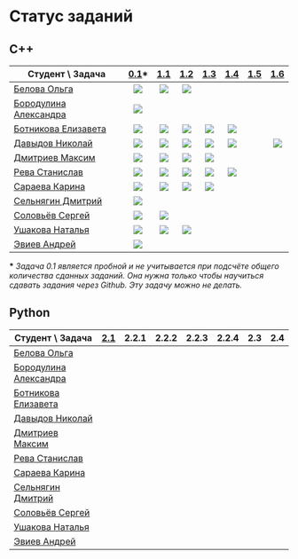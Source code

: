 # Статус заданий

## C++
| Студент \ Задача | [0.1](https://github.com/pycpp2019/0.1_Fibonacci)\* | [1.1](https://github.com/pycpp2019/1.1_LorentzVector) | [1.2](https://github.com/pycpp2019/1.2_LorentzVector) | [1.3](https://github.com/pycpp2019/1.3_ArrayStat) | [1.4](https://github.com/pycpp2019/1.4_BraceChecker) | [1.5](https://github.com/pycpp2019/1.5_ClassHierarchy) | [1.6](https://github.com/pycpp2019/1.6_SymbolicArithmetic) |
|---|:-:|:-:|:-:|:-:|:-:|:-:|:-:|
| [Белова Ольга](https://github.com/obelova) | [![](https://img.shields.io/github/pulls/detail/state/pycpp2019/0.1_Fibonacci/12?label=)](https://github.com/pycpp2019/0.1_Fibonacci/pull/12) | [![](https://img.shields.io/github/pulls/detail/state/pycpp2019/1.1_LorentzVector/4?label=)](https://github.com/pycpp2019/1.1_LorentzVector/pull/4) | [![](https://img.shields.io/github/pulls/detail/state/pycpp2019/1.2_LorentzVector/4?label=)](https://github.com/pycpp2019/1.2_LorentzVector/pull/4) |
| [Бородулина Александра](https://github.com/AlexBorodulina) | [![](https://img.shields.io/github/pulls/detail/state/pycpp2019/0.1_Fibonacci/4?label=)](https://github.com/pycpp2019/0.1_Fibonacci/pull/4) |
| [Ботникова Елизавета](https://github.com/botnikovaliza) | [![](https://img.shields.io/github/pulls/detail/state/pycpp2019/0.1_Fibonacci/3?label=)](https://github.com/pycpp2019/0.1_Fibonacci/pull/3) | [![](https://img.shields.io/github/pulls/detail/state/pycpp2019/1.1_LorentzVector/1?label=)](https://github.com/pycpp2019/1.1_LorentzVector/pull/1) | [![](https://img.shields.io/github/pulls/detail/state/pycpp2019/1.2_LorentzVector/2?label=)](https://github.com/pycpp2019/1.2_LorentzVector/pull/2) | [![](https://img.shields.io/github/pulls/detail/state/pycpp2019/1.3_ArrayStat/1?label=)](https://github.com/pycpp2019/1.3_ArrayStat/pull/1) | [![](https://img.shields.io/github/pulls/detail/state/pycpp2019/1.4_BraceChecker/2?label=)](https://github.com/pycpp2019/1.4_BraceChecker/pull/2) |
| [Давыдов Николай](https://github.com/ndavnvl) | [![](https://img.shields.io/github/pulls/detail/state/pycpp2019/0.1_Fibonacci/1?label=)](https://github.com/pycpp2019/0.1_Fibonacci/pull/1) | [![](https://img.shields.io/github/pulls/detail/state/pycpp2019/1.1_LorentzVector/2?label=)](https://github.com/pycpp2019/1.1_LorentzVector/pull/2) | [![](https://img.shields.io/github/pulls/detail/state/pycpp2019/1.2_LorentzVector/1?label=)](https://github.com/pycpp2019/1.2_LorentzVector/pull/1) | [![](https://img.shields.io/github/pulls/detail/state/pycpp2019/1.3_ArrayStat/3?label=)](https://github.com/pycpp2019/1.3_ArrayStat/pull/3) | [![](https://img.shields.io/github/pulls/detail/state/pycpp2019/1.4_BraceChecker/1?label=)](https://github.com/pycpp2019/1.4_BraceChecker/pull/1) | | [![](https://img.shields.io/github/pulls/detail/state/pycpp2019/1.6_SymbolicArithmetic/1?label=)](https://github.com/pycpp2019/1.6_SymbolicArithmetic/pull/1) |
| [Дмитриев Максим](https://github.com/Dmitriev18309) | [![](https://img.shields.io/github/pulls/detail/state/pycpp2019/0.1_Fibonacci/10?label=)](https://github.com/pycpp2019/0.1_Fibonacci/pull/10) | [![](https://img.shields.io/github/pulls/detail/state/pycpp2019/1.1_LorentzVector/3?label=)](https://github.com/pycpp2019/1.1_LorentzVector/pull/3) | [![](https://img.shields.io/github/pulls/detail/state/pycpp2019/1.2_LorentzVector/3?label=)](https://github.com/pycpp2019/1.2_LorentzVector/pull/3) | [![](https://img.shields.io/github/pulls/detail/state/pycpp2019/1.3_ArrayStat/4?label=)](https://github.com/pycpp2019/1.3_ArrayStat/pull/4) |
| [Рева Станислав](https://github.com/Futhepr) | [![](https://img.shields.io/github/pulls/detail/state/pycpp2019/0.1_Fibonacci/5?label=)](https://github.com/pycpp2019/0.1_Fibonacci/pull/5) | [![](https://img.shields.io/github/pulls/detail/state/pycpp2019/1.1_LorentzVector/9?label=)](https://github.com/pycpp2019/1.1_LorentzVector/pull/9) | [![](https://img.shields.io/github/pulls/detail/state/pycpp2019/1.2_LorentzVector/8?label=)](https://github.com/pycpp2019/1.2_LorentzVector/pull/8) | [![](https://img.shields.io/github/pulls/detail/state/pycpp2019/1.3_ArrayStat/6?label=)](https://github.com/pycpp2019/1.3_ArrayStat/pull/6) | [![](https://img.shields.io/github/pulls/detail/state/pycpp2019/1.4_BraceChecker/3?label=)](https://github.com/pycpp2019/1.4_BraceChecker/pull/3) |
| [Сараева Карина](https://github.com/KarinaSaraeva) | [![](https://img.shields.io/github/pulls/detail/state/pycpp2019/0.1_Fibonacci/6?label=)](https://github.com/pycpp2019/0.1_Fibonacci/pull/6) | [![](https://img.shields.io/github/pulls/detail/state/pycpp2019/1.1_LorentzVector/5?label=)](https://github.com/pycpp2019/1.1_LorentzVector/pull/5) | [![](https://img.shields.io/github/pulls/detail/state/pycpp2019/1.2_LorentzVector/5?label=)](https://github.com/pycpp2019/1.2_LorentzVector/pull/5) | [![](https://img.shields.io/github/pulls/detail/state/pycpp2019/1.3_ArrayStat/5?label=)](https://github.com/pycpp2019/1.3_ArrayStat/pull/5) |
| [Сельнягин Дмитрий](https://github.com/SelnyaginDmitry) | [![](https://img.shields.io/github/pulls/detail/state/pycpp2019/0.1_Fibonacci/11?label=)](https://github.com/pycpp2019/0.1_Fibonacci/pull/11) |
| [Соловьёв Сергей](https://github.com/Solovev-Sergey) | [![](https://img.shields.io/github/pulls/detail/state/pycpp2019/0.1_Fibonacci/8?label=)](https://github.com/pycpp2019/0.1_Fibonacci/pull/8) | [![](https://img.shields.io/github/pulls/detail/state/pycpp2019/1.1_LorentzVector/6?label=)](https://github.com/pycpp2019/1.1_LorentzVector/pull/6) |
| [Ушакова Наталья](https://github.com/well120) | [![](https://img.shields.io/github/pulls/detail/state/pycpp2019/0.1_Fibonacci/9?label=)](https://github.com/pycpp2019/0.1_Fibonacci/pull/9) | [![](https://img.shields.io/github/pulls/detail/state/pycpp2019/1.1_LorentzVector/7?label=)](https://github.com/pycpp2019/1.1_LorentzVector/pull/7) | [![](https://img.shields.io/github/pulls/detail/state/pycpp2019/1.2_LorentzVector/6?label=)](https://github.com/pycpp2019/1.2_LorentzVector/pull/6) |
| [Эвиев Андрей](https://github.com/cerealsnonemilk) | [![](https://img.shields.io/github/pulls/detail/state/pycpp2019/0.1_Fibonacci/7?label=)](https://github.com/pycpp2019/0.1_Fibonacci/pull/7) |

__\*__ *Задача 0.1 является пробной и не учитывается при подсчёте общего количества сданных заданий. Она нужна только чтобы научиться сдавать задания через Github. Эту задачу можно не делать.*


## Python
| Студент \ Задача | [2.1](https://github.com/pycpp2019/2.1_PrimeNumbers) | 2.2.1 | 2.2.2 | 2.2.3 | 2.2.4 | 2.3 | 2.4 |
|---|:-:|:-:|:-:|:-:|:-:|:-:|:-:|
| [Белова Ольга](https://github.com/obelova) |
| [Бородулина Александра](https://github.com/AlexBorodulina) |
| [Ботникова Елизавета](https://github.com/botnikovaliza) |
| [Давыдов Николай](https://github.com/ndavnvl) |
| [Дмитриев Максим](https://github.com/Dmitriev18309) |
| [Рева Станислав](https://github.com/Futhepr) |
| [Сараева Карина](https://github.com/KarinaSaraeva) |
| [Сельнягин Дмитрий](https://github.com/SelnyaginDmitry) |
| [Соловьёв Сергей](https://github.com/Solovev-Sergey) |
| [Ушакова Наталья](https://github.com/well120) |
| [Эвиев Андрей](https://github.com/cerealsnonemilk) |
